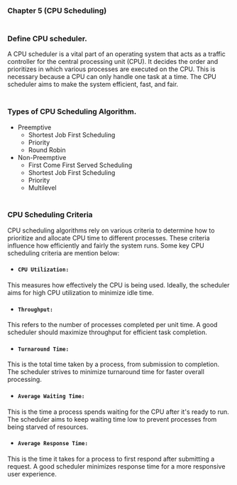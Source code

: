 ### Chapter 5 (CPU Scheduling)

### **<br/>Define CPU scheduler.**
A CPU scheduler is a vital part of an operating system that acts as a traffic controller for the central processing unit (CPU).
It decides  the order and prioritizes in which various processes are executed on the CPU.
This is necessary because a CPU can only handle one task at a time. The CPU scheduler aims to make the system efficient, fast, and fair.
### **<br/>Types of CPU Scheduling Algorithm.**
- Preemptive
    - Shortest Job First Scheduling
    - Priority
    - Round Robin
- Non-Preemptive<br/>
    - First Come First Served Scheduling
    - Shortest Job First Scheduling
    - Priority
    - Multilevel<br/>
### **<br/>CPU Scheduling Criteria**
CPU scheduling algorithms rely on various criteria to determine how to prioritize and allocate CPU time to different processes.  These criteria influence how efficiently and fairly the system runs. Some key CPU scheduling criteria are mention below:<br/>
- #### `CPU Utilization:`
This measures how effectively the CPU is being used. Ideally, the scheduler aims for high CPU utilization to minimize idle time.<br/>
- #### `Throughput:`
This refers to the number of processes completed per unit time. A good scheduler should maximize throughput for efficient task completion.
- #### `Turnaround Time:`
This is the total time taken by a process, from submission to completion. The scheduler strives to minimize turnaround time for faster overall processing.<br/>
- #### `Average Waiting Time:`
This is the time a process spends waiting for the CPU after it's ready to run. The scheduler aims to keep waiting time low to prevent processes from being starved of resources.<br/>
- #### `Average Response Time:`
This is the time it takes for a process to first respond after submitting a request. A good scheduler minimizes response time for a more responsive user experience.
